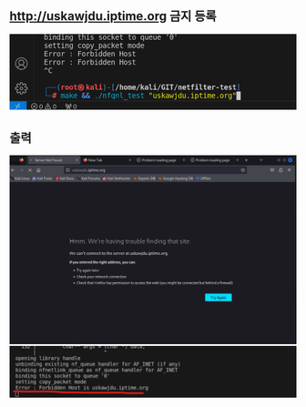 ## http://uskawjdu.iptime.org 금지 등록  
![./image1](./image1.png)


## 출력
![./image2](./image2.png)  
![./image3](./image3.png)  

